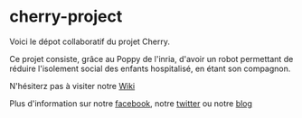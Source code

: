 # cherry-project

Voici le dépot collaboratif du projet Cherry.

Ce projet consiste, grâce au Poppy de l'inria, d'avoir un robot permettant de réduire l'isolement social des enfants hospitalisé, en étant son compagnon.

N'hésiterz pas à visiter notre [Wiki](https://github.com/Cherry-project/cherry-software/wiki)


Plus d'information sur notre [facebook](https://www.facebook.com/projetcherry), notre [twitter](https://twitter.com/ProjetCherry) ou notre [blog](https://projetcherry.wordpress.com/)
